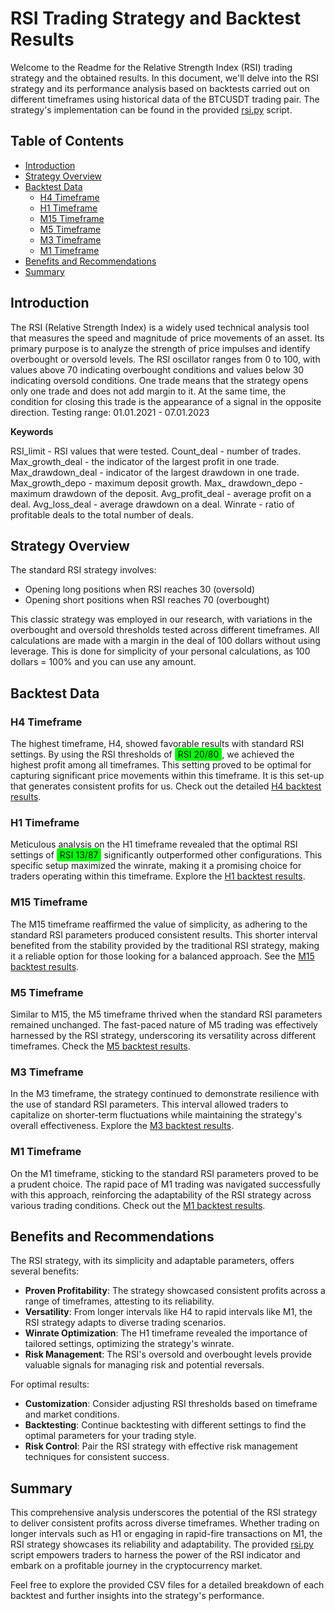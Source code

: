 # RSI Trading Strategy and Backtest Results

Welcome to the Readme for the Relative Strength Index (RSI) trading strategy and the obtained results. In this document, we'll delve into the RSI strategy and its performance analysis based on backtests carried out on different timeframes using historical data of the BTCUSDT trading pair. The strategy's implementation can be found in the provided [rsi.py](https://github.com/slinkslinkovich/backtesting_crypto/blob/main/RSI_strategy/rsi.py) script.

## Table of Contents

- [Introduction](#introduction)
- [Strategy Overview](#strategy-overview)
- [Backtest Data](#backtest-data)
  - [H4 Timeframe](#h4-timeframe)
  - [H1 Timeframe](#h1-timeframe)
  - [M15 Timeframe](#m15-timeframe)
  - [M5 Timeframe](#m5-timeframe)
  - [M3 Timeframe](#m3-timeframe)
  - [M1 Timeframe](#m1-timeframe)
- [Benefits and Recommendations](#benefits-and-recommendations)
- [Summary](#summary)

## Introduction

The RSI (Relative Strength Index) is a widely used technical analysis tool that measures the speed and magnitude of price movements of an asset. Its primary purpose is to analyze the strength of price impulses and identify overbought or oversold levels. The RSI oscillator ranges from 0 to 100, with values above 70 indicating overbought conditions and values below 30 indicating oversold conditions. One trade means that the strategy opens only one trade and does not add margin to it. At the same time, the condition for closing this trade is the appearance of a signal in the opposite direction.
Testing range: 01.01.2021 - 07.01.2023

**Keywords**

RSI_limit - RSI values that were tested.
Count_deal - number of trades.
Max_growth_deal - the indicator of the largest profit in one trade.
Max_drawdown_deal - indicator of the largest drawdown in one trade.
Max_growth_depo - maximum deposit growth.
Max_ drawdown_depo - maximum drawdown of the deposit.
Avg_profit_deal - average profit on a deal.
Avg_loss_deal - average drawdown on a deal.
Winrate - ratio of profitable deals to the total number of deals.

## Strategy Overview

The standard RSI strategy involves:
- Opening long positions when RSI reaches 30 (oversold)
- Opening short positions when RSI reaches 70 (overbought)

This classic strategy was employed in our research, with variations in the overbought and oversold thresholds tested across different timeframes.
All calculations are made with a margin in the deal of 100 dollars without using leverage. This is done for simplicity of your personal calculations, as 100 dollars = 100% and you can use any amount.

## Backtest Data

### H4 Timeframe

The highest timeframe, H4, showed favorable results with standard RSI settings. By using the RSI thresholds of <span style="background-color: #00FF00; padding: 2px 5px; border-radius: 3px;">RSI 20/80</span>, we achieved the highest profit among all timeframes. This setting proved to be optimal for capturing significant price movements within this timeframe. It is this set-up that generates consistent profits for us. Check out the detailed [H4 backtest results](https://github.com/slinkslinkovich/backtesting_crypto/blob/main/RSI_strategy/BTCUSDT_RSI_4h_One_01_01_2021-07_01_2023.csv).

### H1 Timeframe

Meticulous analysis on the H1 timeframe revealed that the optimal RSI settings of <span style="background-color: #00FF00; padding: 2px 5px; border-radius: 3px;">RSI 13/87</span> significantly outperformed other configurations. This specific setup maximized the winrate, making it a promising choice for traders operating within this timeframe. Explore the [H1 backtest results](https://github.com/slinkslinkovich/backtesting_crypto/blob/main/RSI_strategy/H1_backtest_results.csv).

### M15 Timeframe

The M15 timeframe reaffirmed the value of simplicity, as adhering to the standard RSI parameters produced consistent results. This shorter interval benefited from the stability provided by the traditional RSI strategy, making it a reliable option for those looking for a balanced approach. See the [M15 backtest results](https://github.com/slinkslinkovich/backtesting_crypto/blob/main/RSI_strategy/BTCUSDT_RSI_15m_One_01_01_2021-07_01_2023.csv).

### M5 Timeframe

Similar to M15, the M5 timeframe thrived when the standard RSI parameters remained unchanged. The fast-paced nature of M5 trading was effectively harnessed by the RSI strategy, underscoring its versatility across different timeframes. Check the [M5 backtest results](https://github.com/slinkslinkovich/backtesting_crypto/blob/main/RSI_strategy/BTCUSDT_RSI_5m_One_01_01_2021-07_01_2023.csv).

### M3 Timeframe

In the M3 timeframe, the strategy continued to demonstrate resilience with the use of standard RSI parameters. This interval allowed traders to capitalize on shorter-term fluctuations while maintaining the strategy's overall effectiveness. Explore the [M3 backtest results](https://github.com/slinkslinkovich/backtesting_crypto/blob/main/RSI_strategy/BTCUSDT_RSI_3m_One_01_01_2021-07_01_2023.csv).

### M1 Timeframe

On the M1 timeframe, sticking to the standard RSI parameters proved to be a prudent choice. The rapid pace of M1 trading was navigated successfully with this approach, reinforcing the adaptability of the RSI strategy across various trading conditions. Check out the [M1 backtest results](https://github.com/slinkslinkovich/backtesting_crypto/blob/main/RSI_strategy/BTCUSDT_RSI_1m_One_01_01_2021-07_01_2023.csv).

## Benefits and Recommendations

The RSI strategy, with its simplicity and adaptable parameters, offers several benefits:
- **Proven Profitability**: The strategy showcased consistent profits across a range of timeframes, attesting to its reliability.
- **Versatility**: From longer intervals like H4 to rapid intervals like M1, the RSI strategy adapts to diverse trading scenarios.
- **Winrate Optimization**: The H1 timeframe revealed the importance of tailored settings, optimizing the strategy's winrate.
- **Risk Management**: The RSI's oversold and overbought levels provide valuable signals for managing risk and potential reversals.

For optimal results:
- **Customization**: Consider adjusting RSI thresholds based on timeframe and market conditions.
- **Backtesting**: Continue backtesting with different settings to find the optimal parameters for your trading style.
- **Risk Control**: Pair the RSI strategy with effective risk management techniques for consistent success.

## Summary

This comprehensive analysis underscores the potential of the RSI strategy to deliver consistent profits across diverse timeframes. Whether trading on longer intervals such as H1 or engaging in rapid-fire transactions on M1, the RSI strategy showcases its reliability and adaptability. The provided [rsi.py](https://github.com/slinkslinkovich/backtesting_crypto/blob/main/RSI_strategy/rsi.py) script empowers traders to harness the power of the RSI indicator and embark on a profitable journey in the cryptocurrency market.

Feel free to explore the provided CSV files for a detailed breakdown of each backtest and further insights into the strategy's performance.
